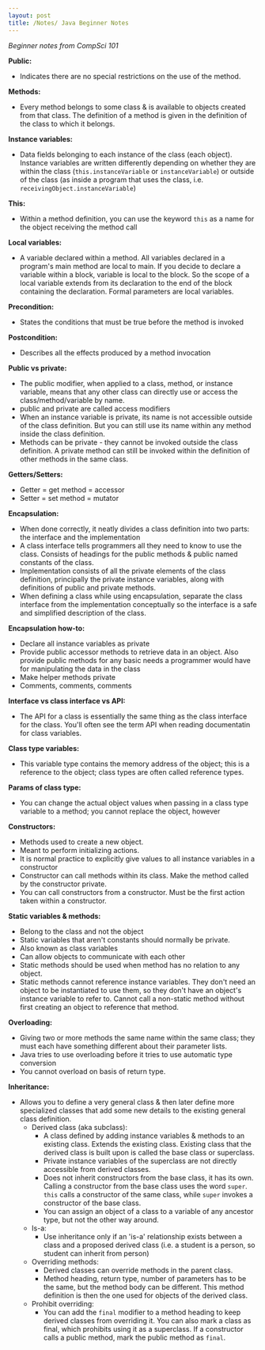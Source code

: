 ```yaml
---
layout: post
title: /Notes/ Java Beginner Notes
---
```


_Beginner notes from CompSci 101_

**Public:**
- Indicates there are no special restrictions on the use of the method.

**Methods:**
- Every method belongs to some class & is available to objects created from that class. The definition of a method is given in the definition of the class to which it belongs.

**Instance variables:**
- Data fields belonging to each instance of the class (each object). Instance variables are written differently depending on whether they are within the class (`this.instanceVariable` or `instanceVariable`) or outside of the class (as inside a program that uses the class, i.e. `receivingObject.instanceVariable`)

**This:**
- Within a method definition, you can use the keyword `this` as a name for the object receiving the method call

**Local variables:**
- A variable declared within a method. All variables declared in a program's main method are local to main. If you decide to declare a variable within a block, variable is local to the block. So the scope of a local variable extends from its declaration to the end of the block containing the declaration. Formal parameters are local variables.

**Precondition:**
- States the conditions that must be true before the method is invoked

**Postcondition:**
- Describes all the effects produced by a method invocation

**Public vs private:**
- The public modifier, when applied to a class, method, or instance variable, means that any other class can directly use or access the class/method/variable by name.
- public and private are called access modifiers
- When an instance variable is private, its name is not accessible outside of the class definition. But you can still use its name within any method inside the class definition.
- Methods can be private - they cannot be invoked outside the class definition. A private method can still be invoked within the definition of other methods in the same class.

**Getters/Setters:**
- Getter = get method = accessor
- Setter = set method = mutator

**Encapsulation:**
- When done correctly, it neatly divides a class definition into two parts: the interface and the implementation
- A class interface tells programmers all they need to know to use the class. Consists of headings for the public methods & public named constants of the class.
- Implementation consists of all the private elements of the class definition, principally the private instance variables, along with definitions of public and private methods.
- When defining a class while using encapsulation, separate the class interface from the implementation conceptually so the interface is a safe and simplified description of the class.

**Encapsulation how-to:**
- Declare all instance variables as private
- Provide public accessor methods to retrieve data in an object. Also provide public methods for any basic needs a programmer would have for manipulating the data in the class
- Make helper methods private
- Comments, comments, comments

**Interface vs class interface vs API:**
- The API for a class is essentially the same thing as the class interface for the class. You'll often see the term API when reading documentatin for class variables.

**Class type variables:**
- This variable type contains the memory address of the object; this is a reference to the object; class types are often called reference types.

**Params of class type:**
- You can change the actual object values when passing in a class type variable to a method; you cannot replace the object, however

**Constructors:**
- Methods used to create a new object.
- Meant to perform initializing actions.
- It is normal practice to explicitly give values to all instance variables in a constructor
- Constructor can call methods within its class. Make the method called by the constructor private.
- You can call constructors from a constructor. Must be the first action taken within a constructor.

**Static variables & methods:**
- Belong to the class and not the object
- Static variables that aren't constants should normally be private.
- Also known as class variables
- Can allow objects to communicate with each other
- Static methods should be used when method has no relation to any object.
- Static methods cannot reference instance variables. They don't need an object to be instantiated to use them, so they don't have an object's instance variable to refer to. Cannot call a non-static method without first creating an object to reference that method.

**Overloading:**
- Giving two or more methods the same name within the same class; they must each have something different about their parameter lists.
- Java tries to use overloading before it tries to use automatic type conversion
- You cannot overload on basis of return type.

**Inheritance:**
- Allows you to define a very general class & then later define more specialized classes that add some new details to the existing general class definition.
    - Derived class (aka subclass):
        - A class defined by adding instance variables & methods to an existing class. Extends the existing class. Existing class that the derived class is built upon is called the base class or superclass.
        - Private instance variables of the superclass are not directly accessible from derived classes.
        - Does not inherit constructors from the base class, it has its own. Calling a constructor from the base class uses the word `super`. `this` calls a constructor of the same class, while `super` invokes a constructor of the base class.
        - You can assign an object of a class to a variable of any ancestor type, but not the other way around.
    - Is-a:
        - Use inheritance only if an 'is-a' relationship exists between a class and a proposed derived class (i.e. a student is a person, so student can inherit from person)
    - Overriding methods:
        - Derived classes can override methods in the parent class.
        - Method heading, return type, number of parameters has to be the same, but the method body can be different. This method definition is then the one used for objects of the derived class.
    - Prohibit overriding:
        - You can add the `final` modifier to a method heading to keep derived classes from overriding it. You can also mark a class as final, which prohibits using it as a superclass. If a constructor calls a public method, mark the public method as `final`.



